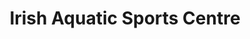 ---
title: "Irish Aquatic Sports Centre"
address: "Arodstown, Summerhill, Co. Meath"
tel: "+353 (0)86 601 6340"
county: "Meath"
category: "Water Skiing"
type: "Content"
lat: "53.49708557128906"
lng: "-6.675666332244873"
---